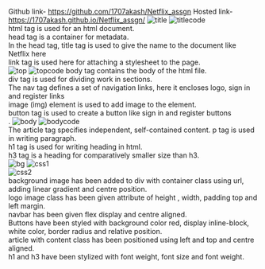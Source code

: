 Github link- https://github.com/1707akash/Netflix_assgn
Hosted link- https://1707akash.github.io/Netflix_assgn/
![title](https://github.com/1707akash/Netflix_assgn/assets/117883959/def02f55-6223-42fa-9117-2cfe709d55b6)
![titlecode](https://github.com/1707akash/Netflix_assgn/assets/117883959/fa7dbbee-13b9-47f5-b9db-f5dad07061b3) <br>
html tag is used for an html document. <br>
head tag is a container for metadata.<br>
In the head tag, title tag is used to give the name to the document like Netflix here<br>
link tag is used here for attaching a stylesheet to the page. <br>
![top](https://github.com/1707akash/Netflix_assgn/assets/117883959/0da8e782-caec-4ba4-b9cb-c8718f39e46b)
![topcode](https://github.com/1707akash/Netflix_assgn/assets/117883959/017e1556-fd7a-471f-b2df-1dd6eb3a00cc)
body tag contains the body of the html file.<br>
div tag is used for dividing work in sections. <br>
The nav tag defines a set of navigation links, here it encloses logo, sign in and register links <br>
image (img) element is used to add image to the element.<br>
button tag is used to create a button like sign in and register buttons<br>.
![body](https://github.com/1707akash/Netflix_assgn/assets/117883959/e49b0088-4ad9-4971-894b-edfbb12c63cd)
![bodycode](https://github.com/1707akash/Netflix_assgn/assets/117883959/44f0f2cb-b5c7-404c-b7aa-9379f9794db9) <br>
The article tag specifies independent, self-contained content. p tag is used in writing paragraph. <br>
h1 tag is used for writing heading in html.<br>
h3 tag is a heading for comparatively smaller size than h3.<br>
![bg](https://github.com/1707akash/Netflix_assgn/assets/117883959/1f3a1e40-cc88-4763-b0d1-1b952eb52641)
![css1](https://github.com/1707akash/Netflix_assgn/assets/117883959/6c653dad-f7d2-4283-b3bd-f86bb8355179) <br>
![css2](https://github.com/1707akash/Netflix_assgn/assets/117883959/cb3a27e9-2b8d-4de4-a820-a58164f96678) <br>
background image has been added to div with container class using url, adding linear gradient and centre position.  <br>
logo image class has been given attribute of height , width, padding top and left margin. <br>
navbar has been given flex display and centre aligned. <br>
Buttons have been styled with background color red, display inline-block, white color, border radius and relative position. <br>
article with content class has been positioned using left and top and centre aligned. <br>
h1 and h3 have been stylized with font weight, font size and font weight. <br>


